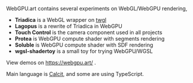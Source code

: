 WebGPU.art contains several experiments on WebGL/WebGPU rendering,

- **Triadica** is a WebGL wrapper on [twgl](https://twgljs.org/)
- **Lagopus** is a rewrite of Triadica in WebGPU
- **Touch Control** is the camera component used in all projects
- **Protea** is WebGPU compute shader with segments rendering
- **Soluble** is WebGPU compute shader with SDF rendering
- **wgsl-shadertoy** is a small toy for trying WebGPU/WGSL

View demos on https://webgpu.art/ .

Main language is [Calcit](http://calcit-lang.org/), and some are using TypeScript.
